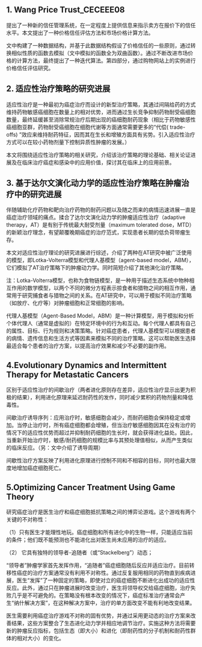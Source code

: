 ## **1.** Wang Price Trust_CECEEE08

提出了一种新的信任管理系统，在一定程度上提供信息来指示卖方在报价下的信任水平。本文提出了一种价格信任评估方法和市场价格计算方法。

文中构建了一种数据结构，并基于此数据结构假设了价格信任的一些原则，通过转换相似性质的函数去模拟（文中模拟的函数全为双曲函数）。通过不断改进市场价格的计算方法，最终提出了一种迭代算法。第四部分，通过购物网站上的实例进行价格信任评估研究。

 

## **2.** 适应性治疗策略的研究进展

适应性治疗是一种最初为癌症治疗而设计的新型治疗策略，其通过间隔给药的方式维持药物敏感癌细胞在数量上的相对优势，进而通过生长竞争抑制药物耐受癌细胞数量，最终延缓甚至消除常规治疗后期出现的癌细胞耐药现象（相比于药物敏感性癌细胞亚群，药物耐受癌细胞在细胞代谢等方面通常需要更多的“代偿( trade-offs) ”效应来维持耐药特征，因而其在生长和增殖方面具有劣势。引入适应性治疗方式可以在较小药物剂量下控制异质性肿瘤的发展。）

本文将围绕适应性治疗策略的相关研究，介绍该治疗策略的理论基础、相关论证进展及在临床治疗癌症和感染中的应用价值，探讨其在临床上的应用前景。

 

## **3.** 基于达尔文演化动力学的适应性治疗策略在肿瘤治疗中的研究进展

伴随辅助化疗药物和靶向治疗药物的耐药问题以及随之而来的病情迅速进展一直是癌症治疗领域的痛点。揉合了达尔文演化动力学的肿瘤适应性治疗（adaptive therapy，AT）是有别于传统最大耐受剂量（maximum tolerated dose，MTD）的新颖治疗理念，有望颠覆晚期癌症的治疗范式，实现患者长期的低负荷带瘤生存。

本文对适应性治疗理论的研究进展进行综述，介绍了两种在AT研究中被广泛使用的模型，即Lotka-Volterra模型和代理人基模型（agent-based model，ABM），它们模拟了AT治疗策略下的肿瘤动力学。同时简短介绍了其他演化治疗策略。

注：Lotka-Volterra模型，也称为食物链模型，是一种用于描述生态系统中物种相互作用的数学模型，以两个不同的微分方程表示掠食者和猎物之间的相互作用，通常用于研究捕食者与猎物之间的关系。在AT研究中，可以用于模拟不同治疗策略（如放疗、化疗等）对肿瘤细胞和正常细胞的影响。

代理人基模型（Agent-Based Model，ABM）是一种计算模型，用于模拟和分析个体代理人（通常是虚拟的）在特定环境中的行为和互动。每个代理人都具有自己的属性、目标、行为规则和决策策略。针对癌症患者，代理人基模型可以根据患者的病情、遗传信息和生活方式等因素来模拟不同的治疗策略。这可以帮助医生选择最适合每个患者的治疗方案，以提高治疗效果和减少不必要的副作用。



## 4.Evolutionary Dynamics and Intermittent Therapy for Metastatic Cancers

区别于适应性治疗的间歇治疗（两者进化原则存在差异，适应性治疗显示出更为积极的结果），利用进化原理来延迟耐药性的发作，同时减少累积的药物剂量和降低毒性。

间歇治疗诱导序列：应用治疗时，敏感细胞会减少，而耐药细胞会保持稳定或增加。当停止治疗时，所有癌症细胞都会增殖，但当治疗敏感细胞因其在没有治疗的情况下的适应性优势而超过并抑制耐药细胞的生长时，就会获得进化益处。因此，当重新开始治疗时，敏感/耐药细胞的规模比率与其预处理值相似，从而产生类似的临床反应。（另：文中介绍了诱导周期）

间歇性治疗方案反映了利用进化原理进行控制不同和不相容的目标，同时也最大限度地增加癌症细胞死亡。



## 5.Optimizing Cancer Treatment Using Game Theory

研究癌症治疗是医生治疗和癌症细胞抵抗策略之间的博弈论游戏。这个游戏有两个关键的不对称性：

（1）只有医生才能理性地玩。癌症细胞和所有进化中的生物一样，只能适应当前的条件；他们既不能预测也不能进化出对医生尚未应用的治疗的适应。

（2） 它具有独特的领导者-追随者（或“Stackelberg”）动态；

“领导者”肿瘤学家首先发挥作用，“追随者”癌症细胞随后反应并适应治疗。目前转移性癌症的治疗方案通常没有利用不对称性。通过反复服用相同的药物直到疾病进展，医生“发挥”了一种固定的策略，即使对立的癌症细胞不断进化出成功的适应性反应。此外，通过只在肿瘤进展时改变治疗，医生将领导权交给癌症细胞，治疗失败几乎是不可避免的。在策略没有根本改变的情况下，癌症标准治疗通常会产生“纳什解决方案”，在这种解决方案中，治疗的单方面改变不能有利地改变结果。

医生需要利用癌症治疗游戏不对称的固有优势，并通过采用更动态的治疗方案来改善结果，这些方案整合了生态进化动力学并相应地调节治疗。实施这种方法将需要新的肿瘤反应指标，包括生态（即大小）和进化（即耐药性的分子机制和耐药性群体的相对大小）的变化。